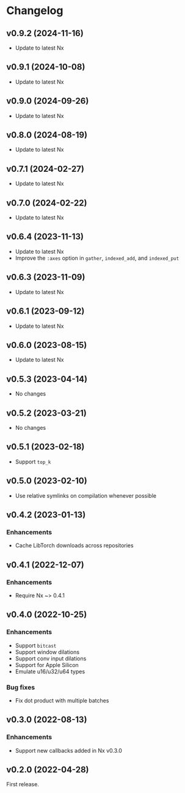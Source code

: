 # Changelog

## v0.9.2 (2024-11-16)

  * Update to latest Nx

## v0.9.1 (2024-10-08)

  * Update to latest Nx

## v0.9.0 (2024-09-26)

  * Update to latest Nx

## v0.8.0 (2024-08-19)

  * Update to latest Nx

## v0.7.1 (2024-02-27)

  * Update to latest Nx

## v0.7.0 (2024-02-22)

  * Update to latest Nx

## v0.6.4 (2023-11-13)

  * Update to latest Nx
  * Improve the `:axes` option in `gather`, `indexed_add`, and `indexed_put`

## v0.6.3 (2023-11-09)

  * Update to latest Nx

## v0.6.1 (2023-09-12)

  * Update to latest Nx

## v0.6.0 (2023-08-15)

  * Update to latest Nx

## v0.5.3 (2023-04-14)

  * No changes

## v0.5.2 (2023-03-21)

  * No changes

## v0.5.1 (2023-02-18)

  * Support `top_k`

## v0.5.0 (2023-02-10)

  * Use relative symlinks on compilation whenever possible

## v0.4.2 (2023-01-13)

### Enhancements

  * Cache LibTorch downloads across repositories

## v0.4.1 (2022-12-07)

### Enhancements

  * Require Nx ~> 0.4.1

## v0.4.0 (2022-10-25)

### Enhancements

  * Support `bitcast`
  * Support window dilations
  * Support conv input dilations
  * Support for Apple Silicon
  * Emulate u16/u32/u64 types

### Bug fixes

  * Fix dot product with multiple batches

## v0.3.0 (2022-08-13)

### Enhancements

  * Support new callbacks added in Nx v0.3.0

## v0.2.0 (2022-04-28)

First release.
